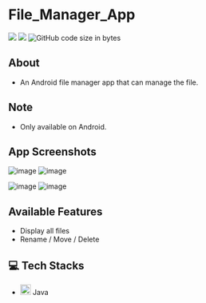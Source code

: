 # File_Manager_App
<img src="https://img.shields.io/github/stars/minhle28/File_Manager_App"/> <img src="https://img.shields.io/github/issues/minhle28/File_Manager_App"/> ![GitHub code size in bytes](https://img.shields.io/github/languages/code-size/minhle28/File_Manager_App)

## About 
* An Android file manager app that can manage the file.

## Note
* Only available on Android.


## App Screenshots

![image](https://github.com/minhle28/File_Manager_App/assets/114270231/b77e402c-ed73-4ef4-8f45-97fbc2f7a36e)
![image](https://github.com/minhle28/File_Manager_App/assets/114270231/4fe32cca-6ff3-435f-ba17-358c26f51fe7)

![image](https://github.com/minhle28/File_Manager_App/assets/114270231/557e1c98-e7ac-4b48-8800-18c15f069da5)
![image](https://github.com/minhle28/File_Manager_App/assets/114270231/0c1a09a6-888a-4658-ae20-fb70dafad150)

## Available Features
* Display all files
* Rename / Move / Delete


## 💻 Tech Stacks
* <a href="https://www.java.com/" title="Java"><img src="https://github.com/get-icon/geticon/raw/master/icons/java.svg" alt="Java" width="21px" height="21px"></a> Java


